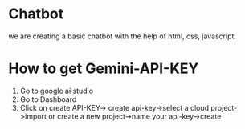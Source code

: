 # Chatbot
we are creating a basic chatbot with the help of html, css, javascript.
# How to get Gemini-API-KEY
1. Go to google ai studio
2. Go to Dashboard
3. Click on create API-KEY-> create api-key->select a cloud project->import or create a new project->name your api-key->create 
